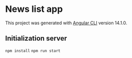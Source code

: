 # News list app

This project was generated with [Angular CLI](https://github.com/angular/angular-cli) version 14.1.0.

## Initialization server

`npm install`
`npm run start`
